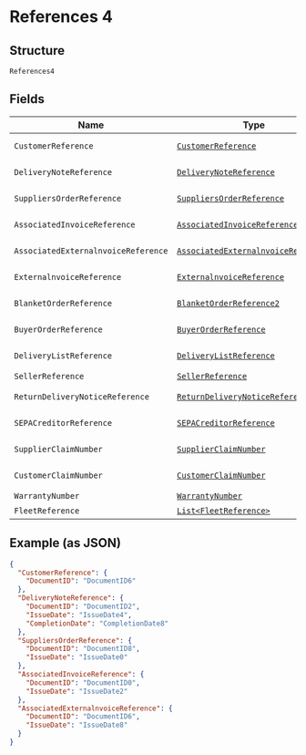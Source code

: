 
# References 4

## Structure

`References4`

## Fields

| Name | Type | Tags | Description | Getter | Setter |
|  --- | --- | --- | --- | --- | --- |
| `CustomerReference` | [`CustomerReference`](../../doc/models/customer-reference.md) | Optional | - | CustomerReference getCustomerReference() | setCustomerReference(CustomerReference customerReference) |
| `DeliveryNoteReference` | [`DeliveryNoteReference`](../../doc/models/delivery-note-reference.md) | Optional | - | DeliveryNoteReference getDeliveryNoteReference() | setDeliveryNoteReference(DeliveryNoteReference deliveryNoteReference) |
| `SuppliersOrderReference` | [`SuppliersOrderReference`](../../doc/models/suppliers-order-reference.md) | Optional | - | SuppliersOrderReference getSuppliersOrderReference() | setSuppliersOrderReference(SuppliersOrderReference suppliersOrderReference) |
| `AssociatedInvoiceReference` | [`AssociatedInvoiceReference`](../../doc/models/associated-invoice-reference.md) | Optional | - | AssociatedInvoiceReference getAssociatedInvoiceReference() | setAssociatedInvoiceReference(AssociatedInvoiceReference associatedInvoiceReference) |
| `AssociatedExternalnvoiceReference` | [`AssociatedExternalnvoiceReference`](../../doc/models/associated-externalnvoice-reference.md) | Optional | - | AssociatedExternalnvoiceReference getAssociatedExternalnvoiceReference() | setAssociatedExternalnvoiceReference(AssociatedExternalnvoiceReference associatedExternalnvoiceReference) |
| `ExternalnvoiceReference` | [`ExternalnvoiceReference`](../../doc/models/externalnvoice-reference.md) | Optional | - | ExternalnvoiceReference getExternalnvoiceReference() | setExternalnvoiceReference(ExternalnvoiceReference externalnvoiceReference) |
| `BlanketOrderReference` | [`BlanketOrderReference2`](../../doc/models/blanket-order-reference-2.md) | Optional | - | BlanketOrderReference2 getBlanketOrderReference() | setBlanketOrderReference(BlanketOrderReference2 blanketOrderReference) |
| `BuyerOrderReference` | [`BuyerOrderReference`](../../doc/models/buyer-order-reference.md) | Optional | - | BuyerOrderReference getBuyerOrderReference() | setBuyerOrderReference(BuyerOrderReference buyerOrderReference) |
| `DeliveryListReference` | [`DeliveryListReference`](../../doc/models/delivery-list-reference.md) | Optional | - | DeliveryListReference getDeliveryListReference() | setDeliveryListReference(DeliveryListReference deliveryListReference) |
| `SellerReference` | [`SellerReference`](../../doc/models/seller-reference.md) | Optional | - | SellerReference getSellerReference() | setSellerReference(SellerReference sellerReference) |
| `ReturnDeliveryNoticeReference` | [`ReturnDeliveryNoticeReference`](../../doc/models/return-delivery-notice-reference.md) | Optional | - | ReturnDeliveryNoticeReference getReturnDeliveryNoticeReference() | setReturnDeliveryNoticeReference(ReturnDeliveryNoticeReference returnDeliveryNoticeReference) |
| `SEPACreditorReference` | [`SEPACreditorReference`](../../doc/models/sepa-creditor-reference.md) | Optional | - | SEPACreditorReference getSEPACreditorReference() | setSEPACreditorReference(SEPACreditorReference sEPACreditorReference) |
| `SupplierClaimNumber` | [`SupplierClaimNumber`](../../doc/models/supplier-claim-number.md) | Optional | - | SupplierClaimNumber getSupplierClaimNumber() | setSupplierClaimNumber(SupplierClaimNumber supplierClaimNumber) |
| `CustomerClaimNumber` | [`CustomerClaimNumber`](../../doc/models/customer-claim-number.md) | Optional | - | CustomerClaimNumber getCustomerClaimNumber() | setCustomerClaimNumber(CustomerClaimNumber customerClaimNumber) |
| `WarrantyNumber` | [`WarrantyNumber`](../../doc/models/warranty-number.md) | Optional | - | WarrantyNumber getWarrantyNumber() | setWarrantyNumber(WarrantyNumber warrantyNumber) |
| `FleetReference` | [`List<FleetReference>`](../../doc/models/fleet-reference.md) | Optional | - | List<FleetReference> getFleetReference() | setFleetReference(List<FleetReference> fleetReference) |

## Example (as JSON)

```json
{
  "CustomerReference": {
    "DocumentID": "DocumentID6"
  },
  "DeliveryNoteReference": {
    "DocumentID": "DocumentID2",
    "IssueDate": "IssueDate4",
    "CompletionDate": "CompletionDate8"
  },
  "SuppliersOrderReference": {
    "DocumentID": "DocumentID8",
    "IssueDate": "IssueDate0"
  },
  "AssociatedInvoiceReference": {
    "DocumentID": "DocumentID0",
    "IssueDate": "IssueDate2"
  },
  "AssociatedExternalnvoiceReference": {
    "DocumentID": "DocumentID6",
    "IssueDate": "IssueDate8"
  }
}
```

